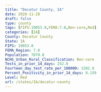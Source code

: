 ```yaml
---
title: "Decatur County, IA"
date: 2020-11-28
draft: false
type: county
tags: [FIPS:19053.0,FEMA:7.0,Non-core,Red]
categories: [IA]
County: Decatur County
State: IA
FIPS: 19053.0
FEMA_Region: 7.0
Population: 7870.0
NCHS_Urban_Rural_Classification: Non-core
Tests_in_prior_14_days: 252.0
Fourteen_day_test_rate_per_100000: 3202.0
Percent_Positivity_in_prior_14_days: 0.159
Level: Red
url: /states/IA/decatur-county
---
```



